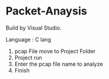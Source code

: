 # Packet-Anaysis

<Packet Anaysis Project>
  
Build by Visual Studio.

Language : C lang


<How>

1. pcap File move to Project Folder
2. Project run
3. Enter the pcap file name to analyze
4. Finish

